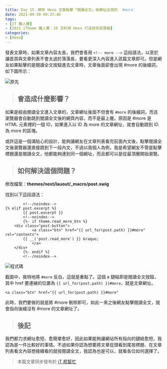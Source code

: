 ```yaml
---
title: Day 15：移除 Hexo 文章點擊「閱讀全文」後網址出現的 `#more`
date: 2021-09-30 09:37:46
tags:
- [IT 鐵人賽]
- [2021 iThome 鐵人賽：30 天利用 Hexo 打造技術部落格]
categories:
- [Hexo]
---
```


發表文章時，如果文章內容太長，我們會善用 `<!-- more -->` 這段語法，以至於讓首頁與文章列表不會太過於落落長，要看更深入內容進入該篇文章即可。但是網友如果點擊的是閱讀全文按鈕進去文章時，文章後面卻會出現 #more 的後綴詞，如下圖所示：

![原先](https://i.imgur.com/iBfaT0I.png)

<!-- more -->

> ## 會造成什麼影響？

如果是經由閱讀全文進入文章的，文章網址後面不但會有 `#more` 的後綴詞，而且瀏覽器會自動跳到閱讀全文後的網頁內容，而不是最上層。原因是 #more 是 HTML 元素裡的一個 ID，如果進入以 ID 為 more 的文章網址，就會自動跳到 ID 為 more 的區塊。

或許這是一個滿貼心的設計，能夠讓網友在文章列表看完前面內文後，點擊閱讀全文後瀏覽器還直接跳到下一段內文，不過以我個人為例，我是希望網友不管是點擊標題還是閱讀全文，他都能夠連到同一個網址，而且都可以是從最頂層開始瀏覽。

> ## 如何解決這個問題？

修改檔案：**themes/next/lauout/_macro/post.swig**

找到以下這段語法：

```
        <!--/noindex-->
{% elif post.excerpt %}
        {{ post.excerpt }}
        <!--noindex-->
        {%- if theme.read_more_btn %}
    <div class="post-button">
            <a class="btn" href="{{ url_for(post.path) }}#more" rel="contents">
        {{ __('post.read_more') }} &raquo;
            </a>
    </div>
        {%- endif %}
        <!--/noindex-->
```

![程式碼](https://i.imgur.com/lfp2wYE.png)

截圖中，我特地將 `#more` 反白，這就是重點了。這個 a 鏈結即是閱讀全文按鈕，其中 href 要連線的位置為 `{{ url_for(post.path) }}#more`，就是文章網址。

```
<a class="btn" href="{{ url_for(post.path) }}#more"
```

此時，我們要做的就是將 #more 刪除即可，如此一來之後網友點擊閱讀全文，就會指向後綴沒有 #more 的文章網址了。

> ## 後記

我們都力求網址愈短、愈簡單愈好，因此如果能夠讓網站所有指向的鏈結愈短，我認為是一件比較好的事情。不過如果你認為想要將文章從頭看到尾按標題、在文章列表看文內容想接續看的就按閱讀全文，我認為也是可以，就看各位如何選擇了。

> 本篇文章同步發布於 [iT 邦幫忙](https://ithelp.ithome.com.tw/articles/10275101)